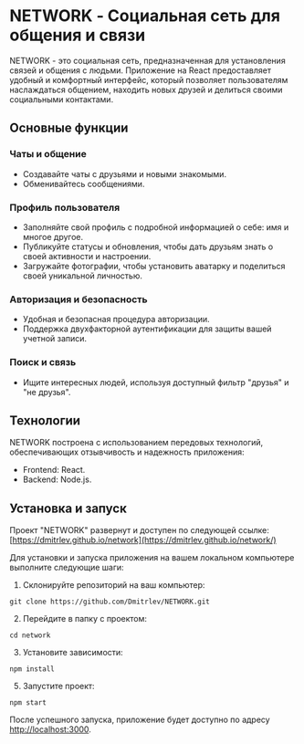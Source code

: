 # NETWORK - Социальная сеть для общения и связи

NETWORK - это социальная сеть, предназначенная для установления связей и общения с людьми. Приложение на React предоставляет удобный и комфортный интерфейс, который позволяет пользователям наслаждаться общением, находить новых друзей и делиться своими социальными контактами.

## Основные функции

### Чаты и общение

- Создавайте чаты с друзьями и новыми знакомыми.
- Обменивайтесь сообщениями.

### Профиль пользователя

- Заполняйте свой профиль с подробной информацией о себе: имя и многое другое.
- Публикуйте статусы и обновления, чтобы дать друзьям знать о своей активности и настроении.
- Загружайте фотографии, чтобы установить аватарку и поделиться своей уникальной личностью.

### Авторизация и безопасность

- Удобная и безопасная процедура авторизации.
- Поддержка двухфакторной аутентификации для защиты вашей учетной записи.

### Поиск и связь

- Ищите интересных людей, используя доступный фильтр "друзья" и "не друзья".

## Технологии

NETWORK построена с использованием передовых технологий, обеспечивающих отзывчивость и надежность приложения:

- Frontend: React.
- Backend: Node.js.

## Установка и запуск

Проект "NETWORK" развернут и доступен по следующей ссылке: [https://dmitrlev.github.io/network](https://dmitrlev.github.io/network/)

Для установки и запуска приложения на вашем локальном компьютере выполните следующие шаги:

1. Склонируйте репозиторий на ваш компьютер:

```
git clone https://github.com/Dmitrlev/NETWORK.git
```

2. Перейдите в папку с проектом:

```
cd network
```

3. Установите зависимости:

```
npm install
```

5. Запустите проект:

```
npm start
```

После успешного запуска, приложение будет доступно по адресу [http://localhost:3000](http://localhost:3000).
